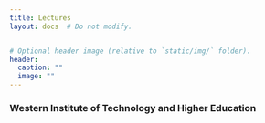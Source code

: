 ```yaml
---
title: Lectures
layout: docs  # Do not modify.


# Optional header image (relative to `static/img/` folder).
header:
  caption: ""
  image: ""
---
```


### Western Institute of Technology and Higher Education

